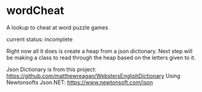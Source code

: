 # wordCheat
A lookup to cheat at word puzzle games

current status: incomplete

Right now all it does is create a heap from a json dictionary. Next step will be making a class to read through the heap based on the letters given to it.


Json Dictionary is from this project: https://github.com/matthewreagan/WebstersEnglishDictionary
Using Newtonsofts Json.NET: https://www.newtonsoft.com/json
